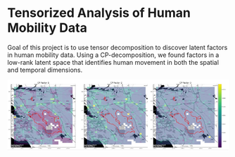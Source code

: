 # Tensorized Analysis of Human Mobility Data
Goal of this project is to use tensor decomposition to discover latent factors in human mobility data.
Using a CP-decomposition, we found factors in a low-rank latent space that identifies human movement in both the spatial and temporal dimensions.

![latent factors](latent_factors.png?raw=true)

